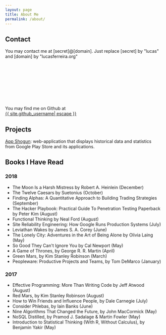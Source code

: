 ```yaml
---
layout: page
title: About Me
permalink: /about/
---
```


## Contact

You may contact me at [secret]@[domain]. Just replace [secret] by "lucas" and [domain] by "lucasferreira.org"

You may find me on Github at <a href="https://github.com/{{ site.github_username| cgi_escape | escape }}"><svg class="svg-icon"><use xlink:href="{{ '/assets/minima-social-icons.svg#github' | relative_url }}"></use></svg> <span class="username">{{ site.github_username| escape }}</span></a>


## Projects

[App Shogun](https://appshogun.com): web-application that displays historical data and statistics from Google Play Store and its applications.

## Books I Have Read

### 2018
- The Moon Is a Harsh Mistress by Robert A. Heinlein (December)
- The Twelve Caesars by Suetonius (October)
- Finding Alphas: A Quantitative Approach to Building Trading Strategies (September)
- The Hacker Playbook: Practical Guide To Penetration Testing Paperback by Peter Kim (August)
- Functional Thinking by Neal Ford (August)
- Site Reliability Engineering: How Google Runs Production Systems (July)
- Leviathan Wakes by James S. A. Corey (June)
- The Lonely City: Adventures in the Art of Being Alone by Olivia Laing (May)
- So Good They Can't Ignore You by Cal Newport (May)
- A Game of Thrones, by George R. R. Martin (April)
- Green Mars, by Kim Stanley Robinson (March)
- Peopleware: Productive Projects and Teams, by Tom DeMarco (January)

### 2017
- Effective Programming: More Than Writing Code by Jeff Atwood (August)
- Red Mars, by Kim Stanley Robinson (August)
- How to Win Friends and Influence People, by Dale Carnegie (July)
- Consider Phlebas, by Iain Banks (June)
- Nine Algorithms That Changed the Future, by John MacCormick (May)
- NoSQL Distilled, by Pramod J. Sadalage & Martin Fowler (May)
- Introduction to Statistical Thinking (With R, Without Calculus),
by Benjamin Yakir (May)
